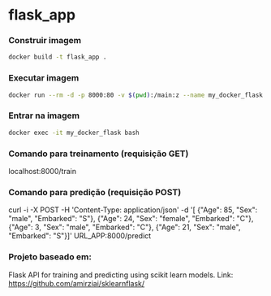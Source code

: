 # flask_app

### Construir imagem 

```sh
docker build -t flask_app .
```

### Executar imagem 

```sh
docker run --rm -d -p 8000:80 -v $(pwd):/main:z --name my_docker_flask flask_app
```

### Entrar na imagem 

```sh
docker exec -it my_docker_flask bash
```

### Comando para treinamento (requisição GET)

localhost:8000/train

### Comando para predição (requisição POST)

curl -i -X POST -H 'Content-Type: application/json' -d '[  {"Age": 85, "Sex": "male", "Embarked": "S"}, {"Age": 24, "Sex": "female", "Embarked": "C"},{"Age": 3, "Sex": "male", "Embarked": "C"}, {"Age": 21, "Sex": "male", "Embarked": "S"}]' URL_APP:8000/predict

### Projeto baseado em:

Flask API for training and predicting using scikit learn models. Link: https://github.com/amirziai/sklearnflask/
